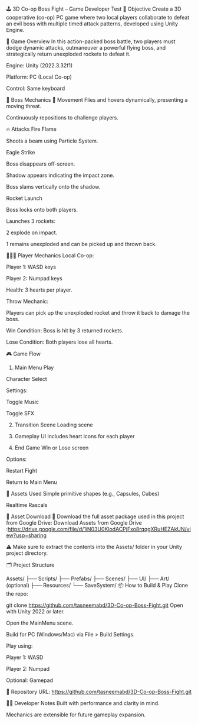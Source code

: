 🕹️ 3D Co-op Boss Fight – Game Developer Test
🎯 Objective
Create a 3D cooperative (co-op) PC game where two local players collaborate to defeat an evil boss with multiple timed attack patterns, developed using Unity Engine.

🚀 Game Overview
In this action-packed boss battle, two players must dodge dynamic attacks, outmaneuver a powerful flying boss, and strategically return unexploded rockets to defeat it.

Engine: Unity (2022.3.32f1)

Platform: PC (Local Co-op)

Control: Same keyboard

👾 Boss Mechanics
🧠 Movement
Flies and hovers dynamically, presenting a moving threat.

Continuously repositions to challenge players.

🔥 Attacks
Fire Flame

Shoots a beam using Particle System.

Eagle Strike

Boss disappears off-screen.

Shadow appears indicating the impact zone.

Boss slams vertically onto the shadow.

Rocket Launch

Boss locks onto both players.

Launches 3 rockets:

2 explode on impact.

1 remains unexploded and can be picked up and thrown back.

🧑‍🤝‍🧑 Player Mechanics
Local Co-op:

Player 1: WASD keys

Player 2: Numpad keys

Health: 3 hearts per player.

Throw Mechanic:

Players can pick up the unexploded rocket and throw it back to damage the boss.

Win Condition: Boss is hit by 3 returned rockets.

Lose Condition: Both players lose all hearts.

🎮 Game Flow
1. Main Menu
Play

Character Select

Settings:

Toggle Music

Toggle SFX

2. Transition Scene
Loading scene

3. Gameplay
UI includes heart icons for each player

4. End Game
Win or Lose screen

Options:

Restart Fight

Return to Main Menu

🧩 Assets Used
Simple primitive shapes (e.g., Capsules, Cubes)

Realtime Rascals

📁 Asset Download
🔽 Download the full asset package used in this project from Google Drive:
Download Assets from Google Drive :https://drive.google.com/file/d/1iN03U0KlodACPjFxo8rqqgXRuHEZAkUN/view?usp=sharing

⚠️ Make sure to extract the contents into the Assets/ folder in your Unity project directory.

🗂️ Project Structure

Assets/
├── Scripts/
├── Prefabs/
├── Scenes/
├── UI/
├── Art/ (optional)
├── Resources/
└── SaveSystem/
📦 How to Build & Play
Clone the repo:


git clone https://github.com/tasneemabd/3D-Co-op-Boss-Fight.git
Open with Unity 2022 or later.

Open the MainMenu scene.

Build for PC (Windows/Mac) via File > Build Settings.

Play using:

Player 1: WASD

Player 2: Numpad

Optional: Gamepad

🔗 Repository URL: https://github.com/tasneemabd/3D-Co-op-Boss-Fight.git

👨‍💻 Developer Notes
Built with performance and clarity in mind.

Mechanics are extensible for future gameplay expansion.
